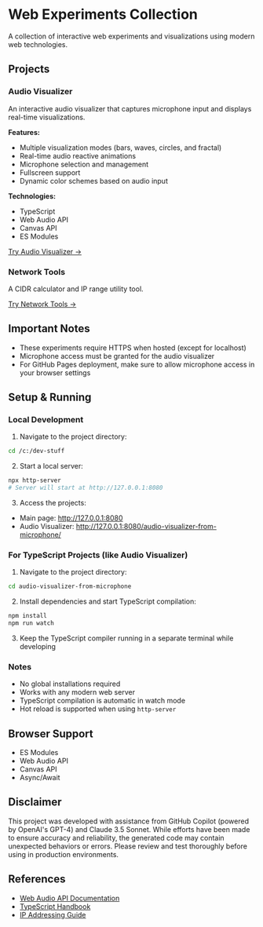 # Web Experiments Collection

A collection of interactive web experiments and visualizations using modern web technologies.

## Projects

### Audio Visualizer

An interactive audio visualizer that captures microphone input and displays real-time visualizations.

**Features:**

- Multiple visualization modes (bars, waves, circles, and fractal)
- Real-time audio reactive animations
- Microphone selection and management
- Fullscreen support
- Dynamic color schemes based on audio input

**Technologies:**

- TypeScript
- Web Audio API
- Canvas API
- ES Modules

[Try Audio Visualizer →](./audio-visualizer-from-microphone/)

### Network Tools

A CIDR calculator and IP range utility tool.

[Try Network Tools →](./network-tools/)

## Important Notes

- These experiments require HTTPS when hosted (except for localhost)
- Microphone access must be granted for the audio visualizer
- For GitHub Pages deployment, make sure to allow microphone access in your browser settings

## Setup & Running

### Local Development

1. Navigate to the project directory:

```bash
cd /c:/dev-stuff
```

2. Start a local server:

```bash
npx http-server
# Server will start at http://127.0.0.1:8080
```

3. Access the projects:

- Main page: http://127.0.0.1:8080
- Audio Visualizer: http://127.0.0.1:8080/audio-visualizer-from-microphone/

### For TypeScript Projects (like Audio Visualizer)

1. Navigate to the project directory:

```bash
cd audio-visualizer-from-microphone
```

2. Install dependencies and start TypeScript compilation:

```bash
npm install
npm run watch
```

3. Keep the TypeScript compiler running in a separate terminal while developing

### Notes

- No global installations required
- Works with any modern web server
- TypeScript compilation is automatic in watch mode
- Hot reload is supported when using `http-server`

## Browser Support

- ES Modules
- Web Audio API
- Canvas API
- Async/Await

## Disclaimer

This project was developed with assistance from GitHub Copilot (powered by OpenAI's GPT-4) and Claude 3.5 Sonnet. While efforts have been made to ensure accuracy and reliability, the generated code may contain unexpected behaviors or errors. Please review and test thoroughly before using in production environments.

## References

- [Web Audio API Documentation](https://developer.mozilla.org/en-US/docs/Web/API/Web_Audio_API)
- [TypeScript Handbook](https://www.typescriptlang.org/docs/handbook/intro.html)
- [IP Addressing Guide](https://www.rfc-editor.org/rfc/rfc1918)
